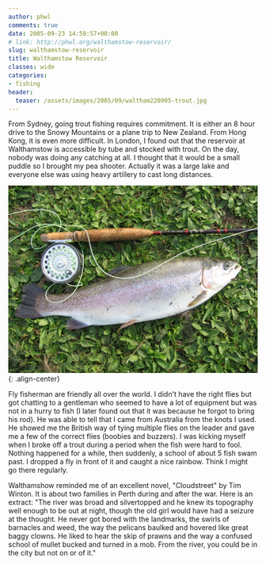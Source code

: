```yaml
---
author: phwl
comments: true
date: 2005-09-23 14:59:57+00:00
# link: http://phwl.org/walthamstow-reservoir/
slug: walthamstow-reservoir
title: Walthamstow Reservoir
classes: wide
categories:
- fishing
header:
  teaser: /assets/images/2005/09/waltham220905-trout.jpg
---
```


From Sydney, going trout fishing requires commitment. It is either an 8 hour drive to the Snowy Mountains or a plane trip to New Zealand. From Hong Kong, it is even more difficult. In London, I found out that the reservoir at Walthamstow is accessible by tube and stocked with trout. On the day, nobody was doing any catching at all. I thought that it would be a small puddle so I brought my pea shooter. Actually it was a large lake and everyone else was using heavy artillery to cast long distances.

![](/assets/images/2005/09/waltham220905-trout.jpg){: .align-center}
<!-- more -->







Fly fisherman are friendly all over the world. I didn't have the right flies but got chatting to a gentleman who seemed to have a lot of equipment but was not in a hurry to fish (I later found out that it was because he forgot to bring his rod). He was able to tell that I came from Australia from the knots I used. He showed me the British way of tying multiple flies on the leader and gave me a few of the correct flies (boobies and buzzers). I was kicking myself when I broke off a trout during a period when the fish were hard to fool. Nothing happened for a while, then suddenly, a school of about 5 fish swam past. I dropped a fly in front of it and caught a nice rainbow. Think I might go there regularly.

Walthamshow reminded me of an excellent novel, "Cloudstreet" by Tim Winton. It is about two families in Perth during and after the war. Here is an extract: "The river was broad and silvertopped and he knew its topography well enough to be out at night, though the old girl would have had a seizure at the thought. He never got bored with the landmarks, the swirls of barnacles and weed, the way the pelicans baulked and hovered like great baggy clowns. He liked to hear the skip of prawns and the way a confused school of mullet bucked and turned in a mob. From the river, you could be in the city but not on or of it."





